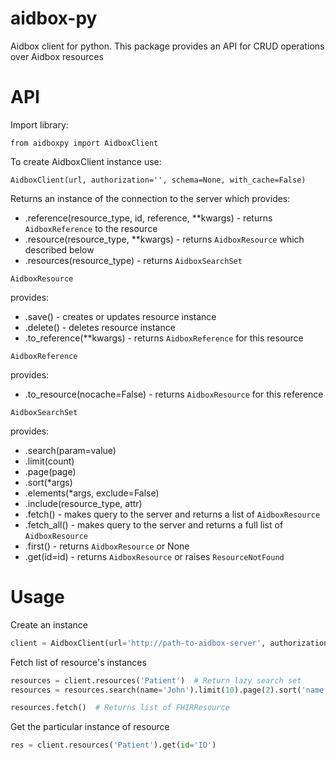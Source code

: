 # aidbox-py
Aidbox client for python.
This package provides an API for CRUD operations over Aidbox resources

# API
Import library:

`from aidboxpy import AidboxClient`

To create AidboxClient instance use:

`AidboxClient(url, authorization='', schema=None, with_cache=False)`

Returns an instance of the connection to the server which provides:
* .reference(resource_type, id, reference, **kwargs) - returns `AidboxReference` to the resource
* .resource(resource_type, **kwargs) - returns `AidboxResource` which described below
* .resources(resource_type) - returns `AidboxSearchSet`

`AidboxResource`

provides:
* .save() - creates or updates resource instance
* .delete() - deletes resource instance
* .to_reference(**kwargs) - returns  `AidboxReference` for this resource

`AidboxReference`

provides:
* .to_resource(nocache=False) - returns `AidboxResource` for this reference

`AidboxSearchSet`

provides:
* .search(param=value)
* .limit(count)
* .page(page)
* .sort(*args)
* .elements(*args, exclude=False)
* .include(resource_type, attr)
* .fetch() - makes query to the server and returns a list of `AidboxResource`
* .fetch_all() - makes query to the server and returns a full list of `AidboxResource`
* .first() - returns `AidboxResource` or None
* .get(id=id) - returns `AidboxResource` or raises `ResourceNotFound`

# Usage

Create an instance
```python
client = AidboxClient(url='http://path-to-aidbox-server', authorization='Bearer TOKEN')
```

Fetch list of resource's instances
```python
resources = client.resources('Patient')  # Return lazy search set
resources = resources.search(name='John').limit(10).page(2).sort('name')

resources.fetch()  # Returns list of FHIRResource
```

Get the particular instance of resource
```python
res = client.resources('Patient').get(id='ID')
```
